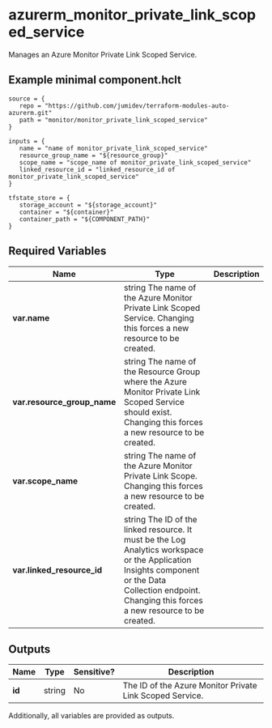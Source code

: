 # azurerm_monitor_private_link_scoped_service

Manages an Azure Monitor Private Link Scoped Service.

## Example minimal component.hclt

```hcl
source = {
   repo = "https://github.com/jumidev/terraform-modules-auto-azurerm.git" 
   path = "monitor/monitor_private_link_scoped_service" 
}

inputs = {
   name = "name of monitor_private_link_scoped_service" 
   resource_group_name = "${resource_group}" 
   scope_name = "scope_name of monitor_private_link_scoped_service" 
   linked_resource_id = "linked_resource_id of monitor_private_link_scoped_service" 
}

tfstate_store = {
   storage_account = "${storage_account}" 
   container = "${container}" 
   container_path = "${COMPONENT_PATH}" 
}

```

## Required Variables

| Name | Type |  Description |
| ---- | --------- |  ----------- |
| **var.name** | string  The name of the Azure Monitor Private Link Scoped Service. Changing this forces a new resource to be created. | 
| **var.resource_group_name** | string  The name of the Resource Group where the Azure Monitor Private Link Scoped Service should exist. Changing this forces a new resource to be created. | 
| **var.scope_name** | string  The name of the Azure Monitor Private Link Scope. Changing this forces a new resource to be created. | 
| **var.linked_resource_id** | string  The ID of the linked resource. It must be the Log Analytics workspace or the Application Insights component or the Data Collection endpoint. Changing this forces a new resource to be created. | 



## Outputs

| Name | Type | Sensitive? | Description |
| ---- | ---- | --------- | --------- |
| **id** | string | No  | The ID of the Azure Monitor Private Link Scoped Service. | 

Additionally, all variables are provided as outputs.
